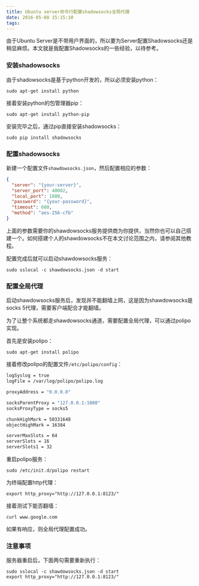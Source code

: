 ```yaml
---
title: Ubuntu server命令行配置shadowsocks全局代理
date: 2016-05-08 15:15:10
tags:
---
```


由于Ubuntu Server是不带用户界面的，所以要为Server配置Shadowsocks还是稍显麻烦。本文就是我配置Shadowsocks的一些经验，以待参考。

### 安装shadowsocks

由于shadowsocks是基于python开发的，所以必须安装python：
```
sudo apt-get install python
```

接着安装python的包管理器pip：
```
sudo apt-get install python-pip
```

安装完毕之后，通过pip直接安装shadowsocks：
```
sudo pip install shadowsocks
```


### 配置shadowsocks

新建一个配置文件`shawdowsocks.json`，然后配置相应的参数：
```json
{
  "server": "{your-server}",
  "server_port": 40002,
  "local_port": 1080,
  "password": "{your-password}",
  "timeout": 600,
  "method": "aes-256-cfb"
}
```
上面的参数需要你的shawdowsocks服务提供商为你提供，当然你也可以自己搭建一个。如何搭建个人的shawdowsocks不在本文讨论范围之内，请参阅其他教程。

配置完成后就可以启动shawdowsocks服务：
```
sudo sslocal -c shawdowsocks.json -d start
```


### 配置全局代理

启动shawdowsocks服务后，发现并不能翻墙上网，这是因为shawdowsocks是socks 5代理，需要客户端配合才能翻墙。

为了让整个系统都走shawdowsocks通道，需要配置全局代理，可以通过polipo实现。

首先是安装polipo：
```
sudo apt-get install polipo
```

接着修改polipo的配置文件`/etc/polipo/config`：
```bash
logSyslog = true
logFile = /var/log/polipo/polipo.log

proxyAddress = "0.0.0.0"

socksParentProxy = "127.0.0.1:1080"
socksProxyType = socks5

chunkHighMark = 50331648
objectHighMark = 16384

serverMaxSlots = 64
serverSlots = 16
serverSlots1 = 32
```

重启polipo服务：
```
sudo /etc/init.d/polipo restart
```

为终端配置http代理：
```
export http_proxy="http://127.0.0.1:8123/"
```

接着测试下能否翻墙：
```
curl www.google.com
```

如果有响应，则全局代理配置成功。


### 注意事项

服务器重启后，下面两句需要重新执行：
```
sudo sslocal -c shawdowsocks.json -d start
export http_proxy="http://127.0.0.1:8123/"
```
